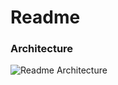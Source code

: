 # Readme

### Architecture
![Readme Architecture](https://github.com/DoubleHoon/doublehoon-readme-backend/assets/14193000/a2bca4e6-2b44-4752-82a8-9df3c8047443)